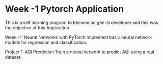 
# Week -1 Pytorch Application

This is a self learning program to become an gen-ai developer and this was the objective of this Application

Week -1: Neural Networks with PyTorch
Implement basic neural network models for regression and classification.

Project 1: AQI Prediction
Train a neural network to predict AQI using a real dataset.


